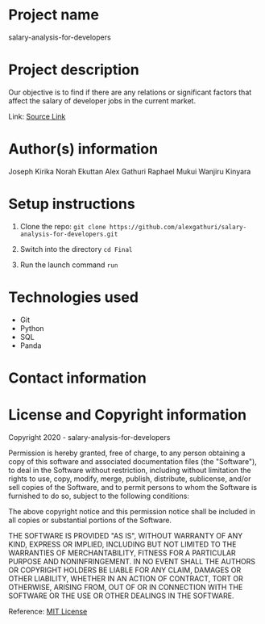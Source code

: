 

# Project name
salary-analysis-for-developers

# Project description
Our objective is to find if there are any relations or significant factors that affect the salary of developer jobs in the current market.

Link: [Source Link](https://insights.stackoverflow.com/survey)




# Author(s) information
Joseph Kirika
Norah Ekuttan
Alex Gathuri
Raphael Mukui
Wanjiru Kinyara


# Setup instructions

1. Clone the repo:
    `git clone https://github.com/alexgathuri/salary-analysis-for-developers.git`

1. Switch into the directory
    `cd Final`

1. Run the launch command
    `run`

# Technologies used

* Git
* Python
* SQL
* Panda




# Contact information


# License and Copyright information

Copyright 2020 - salary-analysis-for-developers

Permission is hereby granted, free of charge, to any person obtaining a copy of this software and associated documentation files (the "Software"), to deal in the Software without restriction, including without limitation the rights to use, copy, modify, merge, publish, distribute, sublicense, and/or sell copies of the Software, and to permit persons to whom the Software is furnished to do so, subject to the following conditions:

The above copyright notice and this permission notice shall be included in all copies or substantial portions of the Software.

THE SOFTWARE IS PROVIDED "AS IS", WITHOUT WARRANTY OF ANY KIND, EXPRESS OR IMPLIED, INCLUDING BUT NOT LIMITED TO THE WARRANTIES OF MERCHANTABILITY, FITNESS FOR A PARTICULAR PURPOSE AND NONINFRINGEMENT. IN NO EVENT SHALL THE AUTHORS OR COPYRIGHT HOLDERS BE LIABLE FOR ANY CLAIM, DAMAGES OR OTHER LIABILITY, WHETHER IN AN ACTION OF CONTRACT, TORT OR OTHERWISE, ARISING FROM, OUT OF OR IN CONNECTION WITH THE SOFTWARE OR THE USE OR OTHER DEALINGS IN THE SOFTWARE.

Reference: [MIT License](https://opensource.org/licenses/MIT)
